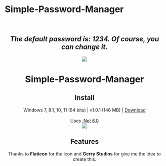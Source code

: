 # Simple-Password-Manager
<br> 
<h2 align="center"><em><b>The default password is: 1234. Of course, you can change it.</b></em></h2>

<p align="center">
  <a href="https://postimg.cc/"><img src="https://i.postimg.cc/bJXRhwv6/ico-pass-1.png"></a>
</p>
<h1 align="center">Simple-Password-Manager</h1>

<h2 align="center">Install</h2>
<p align="center">
  Windows 7, 8.1, 10, 11 (64 bits) | v1.0.1 (146 MB) | <a href="https://github.com/lextrack/Simple-Password-Manager/releases/download/1.0.1/Simple-Password-Manager.1.0.1.zip">Download</a><br><br>
  Uses <a href="https://dotnet.microsoft.com/en-us/download/dotnet/6.0">.Net 6.0</a><br>
  <a href="https://postimg.cc/"><img src="https://i.postimg.cc/C5s7JpSc/simple-password-manager-presentation.gif"></a>
</p>

<h2 align="center">Features</h2>
<p align="center">
Thanks to <b>Flaticon</b> for the icon and <b>Gerry Studios</b> for give me the idea to create this.
</p>
